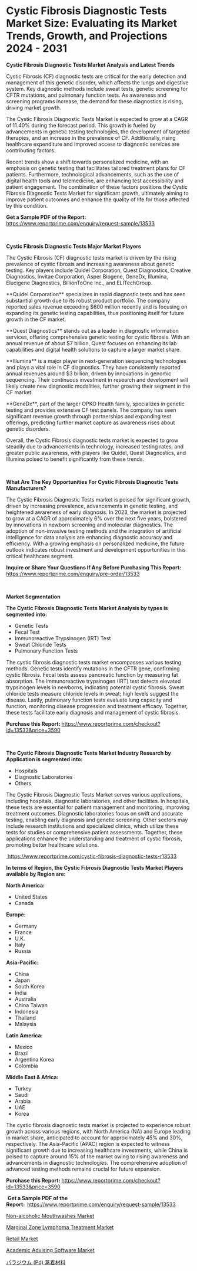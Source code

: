 <p><h1>Cystic Fibrosis Diagnostic Tests Market Size: Evaluating its Market Trends, Growth, and Projections 2024 - 2031</h1></p><p><strong>Cystic Fibrosis Diagnostic Tests Market Analysis and Latest Trends</strong></p>
<p><p>Cystic Fibrosis (CF) diagnostic tests are critical for the early detection and management of this genetic disorder, which affects the lungs and digestive system. Key diagnostic methods include sweat tests, genetic screening for CFTR mutations, and pulmonary function tests. As awareness and screening programs increase, the demand for these diagnostics is rising, driving market growth.</p><p>The Cystic Fibrosis Diagnostic Tests Market is expected to grow at a CAGR of 11.40% during the forecast period. This growth is fueled by advancements in genetic testing technologies, the development of targeted therapies, and an increase in the prevalence of CF. Additionally, rising healthcare expenditure and improved access to diagnostic services are contributing factors. </p><p>Recent trends show a shift towards personalized medicine, with an emphasis on genetic testing that facilitates tailored treatment plans for CF patients. Furthermore, technological advancements, such as the use of digital health tools and telemedicine, are enhancing test accessibility and patient engagement. The combination of these factors positions the Cystic Fibrosis Diagnostic Tests Market for significant growth, ultimately aiming to improve patient outcomes and enhance the quality of life for those affected by this condition.</p></p>
<p><strong>Get a Sample PDF of the Report:&nbsp;</strong> <a href="https://www.reportprime.com/enquiry/request-sample/13533">https://www.reportprime.com/enquiry/request-sample/13533</a></p>
<p>&nbsp;</p>
<p><strong>Cystic Fibrosis Diagnostic Tests Major Market Players</strong></p>
<p><p>The Cystic Fibrosis (CF) diagnostic tests market is driven by the rising prevalence of cystic fibrosis and increasing awareness about genetic testing. Key players include Quidel Corporation, Quest Diagnostics, Creative Diagnostics, Invitae Corporation, Asper Biogene, GeneDx, Illumina, Elucigene Diagnostics, BillionToOne Inc., and ELITechGroup.</p><p>**Quidel Corporation** specializes in rapid diagnostic tests and has seen substantial growth due to its robust product portfolio. The company reported sales revenue exceeding $600 million recently and is focusing on expanding its genetic testing capabilities, thus positioning itself for future growth in the CF market.</p><p>**Quest Diagnostics** stands out as a leader in diagnostic information services, offering comprehensive genetic testing for cystic fibrosis. With an annual revenue of about $7 billion, Quest focuses on enhancing its lab capabilities and digital health solutions to capture a larger market share.</p><p>**Illumina** is a major player in next-generation sequencing technologies and plays a vital role in CF diagnostics. They have consistently reported annual revenues around $3 billion, driven by innovations in genomic sequencing. Their continuous investment in research and development will likely create new diagnostic modalities, further growing their segment in the CF market.</p><p>**GeneDx**, part of the larger OPKO Health family, specializes in genetic testing and provides extensive CF test panels. The company has seen significant revenue growth through partnerships and expanding test offerings, predicting further market capture as awareness rises about genetic disorders.</p><p>Overall, the Cystic Fibrosis diagnostic tests market is expected to grow steadily due to advancements in technology, increased testing rates, and greater public awareness, with players like Quidel, Quest Diagnostics, and Illumina poised to benefit significantly from these trends.</p></p>
<p>&nbsp;</p>
<p><strong>What Are The Key Opportunities For Cystic Fibrosis Diagnostic Tests Manufacturers?</strong></p>
<p><p>The Cystic Fibrosis Diagnostic Tests market is poised for significant growth, driven by increasing prevalence, advancements in genetic testing, and heightened awareness of early diagnosis. In 2023, the market is projected to grow at a CAGR of approximately 6% over the next five years, bolstered by innovations in newborn screening and molecular diagnostics. The adoption of non-invasive testing methods and the integration of artificial intelligence for data analysis are enhancing diagnostic accuracy and efficiency. With a growing emphasis on personalized medicine, the future outlook indicates robust investment and development opportunities in this critical healthcare segment.</p></p>
<p><strong>Inquire or Share Your Questions If Any Before Purchasing This Report:</strong> <a href="https://www.reportprime.com/enquiry/pre-order/13533">https://www.reportprime.com/enquiry/pre-order/13533</a></p>
<p>&nbsp;</p>
<p><strong>Market Segmentation</strong></p>
<p><strong>The Cystic Fibrosis Diagnostic Tests Market Analysis by types is segmented into:</strong></p>
<p><ul><li>Genetic Tests</li><li>Fecal Test</li><li>Immunoreactive Trypsinogen (IRT) Test</li><li>Sweat Chloride Tests</li><li>Pulmonary Function Tests</li></ul></p>
<p><p>The cystic fibrosis diagnostic tests market encompasses various testing methods. Genetic tests identify mutations in the CFTR gene, confirming cystic fibrosis. Fecal tests assess pancreatic function by measuring fat absorption. The immunoreactive trypsinogen (IRT) test detects elevated trypsinogen levels in newborns, indicating potential cystic fibrosis. Sweat chloride tests measure chloride levels in sweat; high levels suggest the disease. Lastly, pulmonary function tests evaluate lung capacity and function, monitoring disease progression and treatment efficacy. Together, these tests facilitate early diagnosis and management of cystic fibrosis.</p></p>
<p><strong>Purchase this Report:&nbsp;</strong><a href="https://www.reportprime.com/checkout?id=13533&price=3590">https://www.reportprime.com/checkout?id=13533&price=3590</a></p>
<p>&nbsp;</p>
<p><strong>The Cystic Fibrosis Diagnostic Tests Market Industry Research by Application is segmented into:</strong></p>
<p><ul><li>Hospitals</li><li>Diagnostic Laboratories</li><li>Others</li></ul></p>
<p><p>The Cystic Fibrosis Diagnostic Tests Market serves various applications, including hospitals, diagnostic laboratories, and other facilities. In hospitals, these tests are essential for patient management and monitoring, improving treatment outcomes. Diagnostic laboratories focus on swift and accurate testing, enabling early diagnosis and genetic screening. Other sectors may include research institutions and specialized clinics, which utilize these tests for studies or comprehensive patient assessments. Together, these applications enhance the understanding and treatment of cystic fibrosis, promoting better healthcare solutions.</p></p>
<p><a href="https://www.reportprime.com/cystic-fibrosis-diagnostic-tests-r13533">&nbsp;https://www.reportprime.com/cystic-fibrosis-diagnostic-tests-r13533</a></p>
<p><strong>In terms of Region, the Cystic Fibrosis Diagnostic Tests Market Players available by Region are:</strong></p>
<p>
    <p> <strong> North America: </strong>
        <ul>
            <li>United States</li>
            <li>Canada</li>
        </ul>
        </p> 
    <p> <strong> Europe: </strong>
        <ul>
            <li>Germany</li>
            <li>France</li>
            <li>U.K.</li>
            <li>Italy</li>
            <li>Russia</li>
        </ul>
        </p> 
    <p> <strong> Asia-Pacific: </strong>
        <ul>
            <li>China</li>
            <li>Japan</li>
            <li>South Korea</li>
            <li>India</li>
            <li>Australia</li>
            <li>China Taiwan</li>
            <li>Indonesia</li>
            <li>Thailand</li>
            <li>Malaysia</li>
        </ul>
        </p> 
    <p> <strong> Latin America: </strong>
        <ul>
            <li>Mexico</li>
            <li>Brazil</li>
            <li>Argentina Korea</li>
            <li>Colombia</li>
        </ul>
        </p> 
    <p> <strong> Middle East & Africa: </strong>
        <ul>
            <li>Turkey</li>
            <li>Saudi</li>
            <li>Arabia</li>
            <li>UAE</li>
            <li>Korea</li>
        </ul>
    </p>
    </p>
<p><p>The cystic fibrosis diagnostic tests market is projected to experience robust growth across various regions, with North America (NA) and Europe leading in market share, anticipated to account for approximately 45% and 30%, respectively. The Asia-Pacific (APAC) region is expected to witness significant growth due to increasing healthcare investments, while China is poised to capture around 15% of the market owing to rising awareness and advancements in diagnostic technologies. The comprehensive adoption of advanced testing methods remains crucial for future expansion.</p></p>
<p><strong>Purchase this Report: </strong><a href="https://www.reportprime.com/checkout?id=13533&price=3590">https://www.reportprime.com/checkout?id=13533&price=3590</a></p>
<p>&nbsp;<strong>Get a Sample PDF of the Report:&nbsp;&nbsp;</strong><a href="https://www.reportprime.com/enquiry/request-sample/13533">https://www.reportprime.com/enquiry/request-sample/13533</a></p>
<p><strong></strong></p>
<p><p><a href="https://medium.com/@siregarjefri23_12225/the-growth-of-the-non-alcoholic-mouthwashes-market-has-been-significant-driven-by-various-9b1397931361">Non-alcoholic Mouthwashes Market</a></p><p><a href="https://github.com/JubayerMia832/Market-Research-Report-List-1/blob/main/marginal-zone-lymphoma-treatment-market.md">Marginal Zone Lymphoma Treatment Market</a></p><p><a href="https://www.linkedin.com/pulse/what-growth-drivers-retail-market-comprehensive-study-qdwac?trackingId=HDVu%2FsIFQBaVTtWL0qSjGQ%3D%3D">Retail Market</a></p><p><a href="https://issuu.com/reportprime-2/docs/academic-advising-software-market-s_a083faf482f139">Academic Advising Software Market</a></p><p><a href="https://medium.com/@solomonbode85/palladium-pd-evaporation-materials-93c93444b381?postPublishedType=initial">パラジウム (Pd) 蒸着材料</a></p></p>